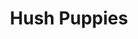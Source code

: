 ---
title: "Hush Puppies"
url: /karachi/hush-puppies-boot-house-hyderi-market-opposite-english-block-h-north-nazimabad-town/
shop: shoes
---